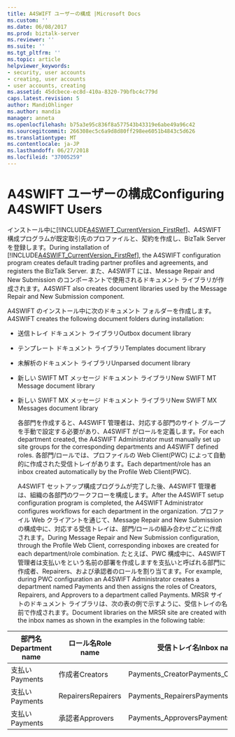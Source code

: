 ```yaml
---
title: A4SWIFT ユーザーの構成 |Microsoft Docs
ms.custom: ''
ms.date: 06/08/2017
ms.prod: biztalk-server
ms.reviewer: ''
ms.suite: ''
ms.tgt_pltfrm: ''
ms.topic: article
helpviewer_keywords:
- security, user accounts
- creating, user accounts
- user accounts, creating
ms.assetid: 45dcbece-ec8d-410a-8320-79bfbc4c779d
caps.latest.revision: 5
author: MandiOhlinger
ms.author: mandia
manager: anneta
ms.openlocfilehash: b75a3e95c836f8a577543b43319e6abe49a96c42
ms.sourcegitcommit: 266308ec5c6a9d8d80ff298ee6051b4843c5d626
ms.translationtype: MT
ms.contentlocale: ja-JP
ms.lasthandoff: 06/27/2018
ms.locfileid: "37005259"
---
```

# <a name="configuring-a4swift-users"></a><span data-ttu-id="395bf-102">A4SWIFT ユーザーの構成</span><span class="sxs-lookup"><span data-stu-id="395bf-102">Configuring A4SWIFT Users</span></span>
<span data-ttu-id="395bf-103">インストール中に[!INCLUDE[A4SWIFT_CurrentVersion_FirstRef](../../includes/a4swift-currentversion-firstref-md.md)]、A4SWIFT 構成プログラムが既定取引先のプロファイルと、契約を作成し、BizTalk Server を登録します。</span><span class="sxs-lookup"><span data-stu-id="395bf-103">During installation of [!INCLUDE[A4SWIFT_CurrentVersion_FirstRef](../../includes/a4swift-currentversion-firstref-md.md)], the A4SWIFT configuration program creates default trading partner profiles and agreements, and registers the BizTalk Server.</span></span> <span data-ttu-id="395bf-104">また、A4SWIFT には、Message Repair and New Submission のコンポーネントで使用されるドキュメント ライブラリが作成されます。</span><span class="sxs-lookup"><span data-stu-id="395bf-104">A4SWIFT also creates document libraries used by the Message Repair and New Submission component.</span></span>  
  
 <span data-ttu-id="395bf-105">A4SWIFT のインストール中に次のドキュメント フォルダーを作成します。</span><span class="sxs-lookup"><span data-stu-id="395bf-105">A4SWIFT creates the following document folders during installation:</span></span>  
  
- <span data-ttu-id="395bf-106">送信トレイ ドキュメント ライブラリ</span><span class="sxs-lookup"><span data-stu-id="395bf-106">Outbox document library</span></span>  
  
- <span data-ttu-id="395bf-107">テンプレート ドキュメント ライブラリ</span><span class="sxs-lookup"><span data-stu-id="395bf-107">Templates document library</span></span>  
  
- <span data-ttu-id="395bf-108">未解析のドキュメント ライブラリ</span><span class="sxs-lookup"><span data-stu-id="395bf-108">Unparsed document library</span></span>  
  
- <span data-ttu-id="395bf-109">新しい SWIFT MT メッセージ ドキュメント ライブラリ</span><span class="sxs-lookup"><span data-stu-id="395bf-109">New SWIFT MT Message document library</span></span>  
  
- <span data-ttu-id="395bf-110">新しい SWIFT MX メッセージ ドキュメント ライブラリ</span><span class="sxs-lookup"><span data-stu-id="395bf-110">New SWIFT MX Messages document library</span></span>  
  
  <span data-ttu-id="395bf-111">各部門を作成すると、A4SWIFT 管理者は、対応する部門のサイト グループを手動で設定する必要があり、A4SWIFT がロールを定義します。</span><span class="sxs-lookup"><span data-stu-id="395bf-111">For each department created, the A4SWIFT Administrator must manually set up site groups for the corresponding departments and A4SWIFT defined roles.</span></span> <span data-ttu-id="395bf-112">各部門/ロールでは、プロファイルの Web Client(PWC) によって自動的に作成された受信トレイがあります。</span><span class="sxs-lookup"><span data-stu-id="395bf-112">Each department/role has an inbox created automatically by the Profile Web Client(PWC).</span></span>  
  
  <span data-ttu-id="395bf-113">A4SWIFT セットアップ構成プログラムが完了した後、A4SWIFT 管理者は、組織の各部門のワークフローを構成します。</span><span class="sxs-lookup"><span data-stu-id="395bf-113">After the A4SWIFT setup configuration program is completed, the A4SWIFT Administrator configures workflows for each department in the organization.</span></span> <span data-ttu-id="395bf-114">プロファイル Web クライアントを通じて、Message Repair and New Submission の構成中に、対応する受信トレイは、部門/ロールの組み合わせごとに作成されます。</span><span class="sxs-lookup"><span data-stu-id="395bf-114">During Message Repair and New Submission configuration, through the Profile Web Client, corresponding inboxes are created for each department/role combination.</span></span> <span data-ttu-id="395bf-115">たとえば、PWC 構成中に、A4SWIFT 管理者は支払いをという名前の部署を作成しますを支払いと呼ばれる部門に作成者、Repairers、および承認者のロールを割り当てます。</span><span class="sxs-lookup"><span data-stu-id="395bf-115">For example, during PWC configuration an A4SWIFT Administrator creates a department named Payments and then assigns the roles of Creators, Repairers, and Approvers to a department called Payments.</span></span> <span data-ttu-id="395bf-116">MRSR サイトのドキュメント ライブラリは、次の表の例で示すように、受信トレイの名前で作成されます。</span><span class="sxs-lookup"><span data-stu-id="395bf-116">Document libraries on the MRSR site are created with the inbox names as shown in the examples in the following table:</span></span>  
  
|<span data-ttu-id="395bf-117">部門名</span><span class="sxs-lookup"><span data-stu-id="395bf-117">Department name</span></span>|<span data-ttu-id="395bf-118">ロール名</span><span class="sxs-lookup"><span data-stu-id="395bf-118">Role name</span></span>|<span data-ttu-id="395bf-119">受信トレイ名</span><span class="sxs-lookup"><span data-stu-id="395bf-119">Inbox name</span></span>|  
|---------------------|---------------|----------------|  
|<span data-ttu-id="395bf-120">支払い</span><span class="sxs-lookup"><span data-stu-id="395bf-120">Payments</span></span>|<span data-ttu-id="395bf-121">作成者</span><span class="sxs-lookup"><span data-stu-id="395bf-121">Creators</span></span>|<span data-ttu-id="395bf-122">Payments_Creator</span><span class="sxs-lookup"><span data-stu-id="395bf-122">Payments_Creator</span></span>|  
|<span data-ttu-id="395bf-123">支払い</span><span class="sxs-lookup"><span data-stu-id="395bf-123">Payments</span></span>|<span data-ttu-id="395bf-124">Repairers</span><span class="sxs-lookup"><span data-stu-id="395bf-124">Repairers</span></span>|<span data-ttu-id="395bf-125">Payments_Repairers</span><span class="sxs-lookup"><span data-stu-id="395bf-125">Payments_Repairers</span></span>|  
|<span data-ttu-id="395bf-126">支払い</span><span class="sxs-lookup"><span data-stu-id="395bf-126">Payments</span></span>|<span data-ttu-id="395bf-127">承認者</span><span class="sxs-lookup"><span data-stu-id="395bf-127">Approvers</span></span>|<span data-ttu-id="395bf-128">Payments_Approvers</span><span class="sxs-lookup"><span data-stu-id="395bf-128">Payments_Approvers</span></span>|